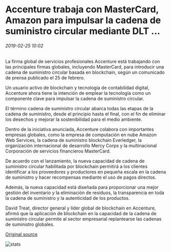 # Accenture trabaja con MasterCard, Amazon para impulsar la cadena de suministro circular mediante DLT ...

###### 2019-02-25 10:02

La firma global de servicios profesionales Accenture está trabajando con las principales firmas globales, incluyendo MasterCard, para introducir una cadena de suministro circular basada en blockchain, según un comunicado de prensa publicado el 25 de febrero.

Un usuario activo de blockchain y tecnología de contabilidad digital, Accenture ahora tiene la intención de emplear la tecnología como un componente clave para impulsar la cadena de suministro circular.

El término cadena de suministro circular abarca todas las etapas de la cadena de suministro, desde el principio hasta el final, con el fin de eliminar los desechos y mejorar la sostenibilidad para el medio ambiente.

Dentro de la iniciativa anunciada, Accenture colabora con importantes empresas globales, como la empresa de computación en nube Amazon Web Services, la cadena de suministro blockchain Everledger, la organización internacional de desarrollo Mercy Corps y la multinacional Corporación de servicios financieros MasterCard.

De acuerdo con el lanzamiento, la nueva capacidad de cadena de suministro circular habilitada por blockchain permitirá a los clientes identificar a los proveedores y productores en pequeña escala en la cadena de suministro y hacer recompensas mediante el uso de pagos directos.

Además, la nueva capacidad está diseñada para proporcionar una mejor gestión del inventario y la eliminación de residuos, la transparencia en toda la cadena de suministro y la autenticidad de los productos.

David Treat, director general y líder global de blockchain en Accenture, afirmó que la aplicación de blockchain en la capacidad de la cadena de suministro circular permite al sector empresarial replantearse las cadenas de suministro globales.

[Original source](https://cointelegraph.com/news/accenture-works-with-mastercard-amazon-to-boost-circular-supply-chain-using-dlt)

![stats](https://c.statcounter.com/11760860/0/a89fa40b/1/ "stats")